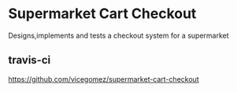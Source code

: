 # Supermarket Cart Checkout
Designs,implements and tests a checkout system for a supermarket

## travis-ci
https://github.com/vicegomez/supermarket-cart-checkout